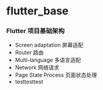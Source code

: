 # flutter_base

### Flutter  项目基础架构

- Screen adaptation 屏幕适配
- Router 路由
- Multi-language 多语言适配
- Network 网络请求
- Page State Process 页面状态处理
- testtesttest
